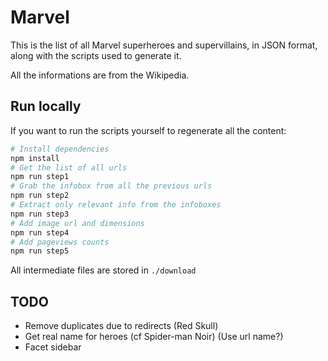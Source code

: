 # Marvel

This is the list of all Marvel superheroes and supervillains, in JSON format,
along with the scripts used to generate it.

All the informations are from the Wikipedia.

## Run locally

If you want to run the scripts yourself to regenerate all the content:

```sh
# Install dependencies
npm install
# Get the list of all urls
npm run step1
# Grab the infobox from all the previous urls
npm run step2
# Extract only relevant info from the infoboxes
npm run step3
# Add image url and dimensions
npm run step4
# Add pageviews counts
npm run step5
```

All intermediate files are stored in `./download`

## TODO

- Remove duplicates due to redirects (Red Skull)
- Get real name for heroes (cf Spider-man Noir) (Use url name?)
- Facet sidebar

